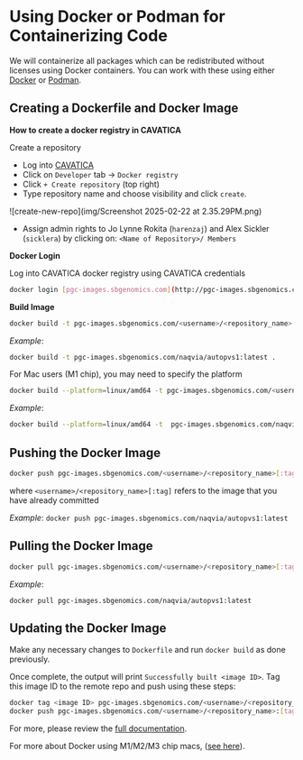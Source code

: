 # Using Docker or Podman for Containerizing Code

We will containerize all packages which can be redistributed without licenses using Docker containers. You can work with these using either [Docker](https://www.docker.com/) or [Podman](https://podman.io/).

## Creating a Dockerfile and Docker Image 

**How to create a docker registry in CAVATICA**

Create a repository

- Log into [CAVATICA](https://cavatica.sbgenomics.com/)
- Click on `Developer` tab -> `Docker registry`
- Click `+ Create repository` (top right)
- Type repository name and choose visibility and click `create`.

![create-new-repo](img/Screenshot 2025-02-22 at 2.35.29PM.png)

- Assign admin rights to Jo Lynne Rokita (`harenzaj`) and Alex Sickler (`sicklera`) by clicking on: `<Name of Repository>/ Members`

**Docker Login**

Log into CAVATICA docker registry using CAVATICA credentials

```bash
docker login [pgc-images.sbgenomics.com](http://pgc-images.sbgenomics.com/) -u <USERNAME> -p <YOUR-AUTH-TOKEN>
```

**Build Image**

```bash
docker build -t pgc-images.sbgenomics.com/<username>/<repository_name>[:tag] .
```

*Example*: 
```bash
docker build -t pgc-images.sbgenomics.com/naqvia/autopvs1:latest .
```

For Mac users (M1 chip), you may need to specify the platform

```bash
docker build --platform=linux/amd64 -t pgc-images.sbgenomics.com/<username>/<repository_name>[:tag] .
```

*Example*: 

```bash
docker build --platform=linux/amd64 -t  pgc-images.sbgenomics.com/naqvia/autopvs1:latest .
```

## Pushing the Docker Image

```bash
docker push pgc-images.sbgenomics.com/<username>/<repository_name>[:tag]
```

where `<username>/<repository_name>[:tag]` refers to the image that you have already committed

*Example*: `docker push pgc-images.sbgenomics.com/naqvia/autopvs1:latest`

## Pulling the Docker Image

```bash
docker pull pgc-images.sbgenomics.com/<username>/<repository_name>[:tag]:<tagname>
```

*Example*: 
```
docker pull pgc-images.sbgenomics.com/naqvia/autopvs1:latest
```

## Updating the Docker Image

Make any necessary changes to `Dockerfile` and run `docker build` as done previously. 

Once complete, the output will print `Successfully built <image ID>`. Tag this image ID to the remote repo and push using these steps: 

```bash
docker tag <image ID> pgc-images.sbgenomics.com/<username>/<repository_name>:[tag]
docker push pgc-images.sbgenomics.com/<username>/<repository_name>:[tag]
```

For more, please review the [full documentation](https://docs.sevenbridges.com/docs/manage-docker-repositories-advance-access).

For more about Docker using M1/M2/M3 chip macs, ([see here](https://tutorials.tinkink.net/en/mac/how-to-use-docker-on-m1-mac.html)).
